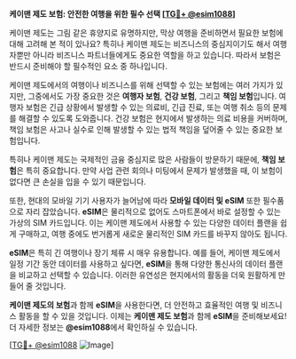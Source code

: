 **케이맨 제도 보험: 안전한 여행을 위한 필수 선택 [[TG💪+ @esim1088](https://t.me/s/esim1088)]**

케이맨 제도는 그림 같은 휴양지로 유명하지만, 막상 여행을 준비하면서 필요한 보험에 대해 고려해 본 적이 있나요? 특히나 케이맨 제도는 비즈니스의 중심지이기도 해서 여행자뿐만 아니라 비즈니스 파트너들에게도 중요한 역할을 하고 있습니다. 따라서 보험은 반드시 준비해야 할 필수적인 요소 중 하나입니다.

케이맨 제도에서의 여행이나 비즈니스를 위해 선택할 수 있는 보험에는 여러 가지가 있지만, 그중에서도 가장 중요한 것은 **여행자 보험**, **건강 보험**, 그리고 **책임 보험**입니다. 여행자 보험은 긴급 상황에서 발생할 수 있는 의료비, 긴급 진료, 또는 여행 취소 등의 문제를 해결할 수 있도록 도와줍니다. 건강 보험은 현지에서 발생하는 의료 비용을 커버하며, 책임 보험은 사고나 실수로 인해 발생할 수 있는 법적 책임을 덮어줄 수 있는 중요한 보험입니다.

특히나 케이맨 제도는 국제적인 금융 중심지로 많은 사람들이 방문하기 때문에, **책임 보험**은 특히 중요합니다. 만약 사업 관련 회의나 미팅에서 문제가 발생했을 때, 이 보험이 없다면 큰 손실을 입을 수 있기 때문입니다.

또한, 현대의 모바일 기기 사용자가 늘어남에 따라 **모바일 데이터 및 eSIM** 또한 필수품으로 자리 잡았습니다. **eSIM**은 물리적으로 없어도 스마트폰에서 바로 설정할 수 있는 가상의 SIM 카드입니다. 이는 케이맨 제도에서 사용할 수 있는 다양한 데이터 플랜을 쉽게 구매하고, 여행 중에도 번거롭게 새로운 물리적인 SIM 카드를 바꾸지 않아도 됩니다.

**eSIM**은 특히 긴 여행이나 장기 체류 시 매우 유용합니다. 예를 들어, 케이맨 제도에서 일정 기간 동안 데이터를 사용하고 싶다면, **eSIM**을 통해 다양한 통신사의 데이터 플랜을 비교하고 선택할 수 있습니다. 이러한 유연성은 현지에서의 활동을 더욱 원활하게 만들어 줄 것입니다.

**케이맨 제도의 보험**과 함께 **eSIM**을 사용한다면, 더 안전하고 효율적인 여행 및 비즈니스 활동을 할 수 있을 것입니다. 이제는 **케이맨 제도 보험**과 함께 **eSIM**을 준비해보세요! 더 자세한 정보는 **@esim1088**에서 확인하실 수 있습니다.

[[TG💪+ @esim1088](https://t.me/s/esim1088) ![Image](https://i.postimg.cc/Y0z9fWf4/image.png)]